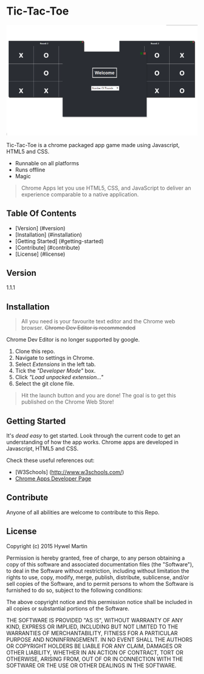 # Tic-Tac-Toe

![Screenshot of app in action](screenshot.png)

Tic-Tac-Toe is a chrome packaged app game made using Javascript, HTML5 and CSS.

  - Runnable on all platforms
  - Runs offline
  - Magic

> Chrome Apps let you use HTML5, CSS, and 
> JavaScript to deliver an experience comparable to a native application.

## Table Of Contents
- [Version] (#version)
- [Installation] (#installation)
- [Getting Started] (#getting-started)
- [Contribute] (#contribute)
- [License] (#license)

## Version
1.1.1


## Installation
> All you need is your favourite text editor and the Chrome web browser.
~~Chrome Dev Editor is recommended~~

Chrome Dev Editor is no longer supported by google.

1. Clone this repo.
2. Navigate to settings in Chrome.
3. Select *Extensions* in the left tab.
4. Tick the *"Developer Mode"* box.
5. Click *"Load unpacked extension..."*
6. Select the git clone file.

> Hit the launch button and you are done!
> The goal is to get this published on the Chrome Web Store!

## Getting Started
It's *dead easy* to get started. Look through the current code to get an understanding of how the app works.
Chrome apps are developed in Javascript, HTML5 and CSS.

Check these useful references out:
- [W3Schools] (http://www.w3schools.com/)
- [Chrome Apps Developer Page](https://developer.chrome.com/apps/about_apps)

## Contribute
Anyone of all abilities are welcome to contribute to this Repo.

## License

Copyright (c) 2015 Hywel Martin



Permission is hereby granted, free of charge, to any person obtaining a copy
of this software and associated documentation files (the "Software"), to deal
in the Software without restriction, including without limitation the rights
to use, copy, modify, merge, publish, distribute, sublicense, and/or sell
copies of the Software, and to permit persons to whom the Software is
furnished to do so, subject to the following conditions:



The above copyright notice and this permission notice shall be included in
all copies or substantial portions of the Software.



THE SOFTWARE IS PROVIDED "AS IS", WITHOUT WARRANTY OF ANY KIND, EXPRESS OR
IMPLIED, INCLUDING BUT NOT LIMITED TO THE WARRANTIES OF MERCHANTABILITY,
FITNESS FOR A PARTICULAR PURPOSE AND NONINFRINGEMENT.  IN NO EVENT SHALL THE
AUTHORS OR COPYRIGHT HOLDERS BE LIABLE FOR ANY CLAIM, DAMAGES OR OTHER
LIABILITY, WHETHER IN AN ACTION OF CONTRACT, TORT OR OTHERWISE, ARISING FROM,
OUT OF OR IN CONNECTION WITH THE SOFTWARE OR THE USE OR OTHER DEALINGS IN
THE SOFTWARE.